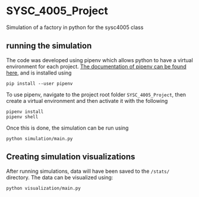 # SYSC_4005_Project

Simulation of a factory in python for the sysc4005 class

## running the simulation

The code was developed using pipenv which allows python to have a virtual environment for each project. [The documentation of pipenv can be found here](https://pipenv.pypa.io/en/latest/), and is installed using

```shell
pip install --user pipenv
```

To use pipenv, navigate to the project root folder `SYSC_4005_Project`, then create a virtual environment and then activate it with the following

```shell
pipenv install
pipenv shell
```

Once this is done, the simulation can be run using

```shell
python simulation/main.py
```

## Creating simulation visualizations

After running simulations, data will have been saved to the `/stats/` directory. The data can be visualized using:

```shell
python visualization/main.py
```
